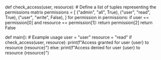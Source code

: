 def check_access(user, resource):
    # Define a list of tuples representing the permissions matrix
    permissions = [
        ("admin", "all", True),
        ("user", "read", True),
        ("user", "write", False),
    ]
    for permission in permissions:
        if user == permission[0] and resource == permission[1]:
            return permission[2]
    return False

def main():
    # Example usage
    user = "user"
    resource = "read"
    if check_access(user, resource):
        print(f"Access granted for user {user} to resource {resource}")
    else:
        print(f"Access denied for user {user} to resource {resource}")

